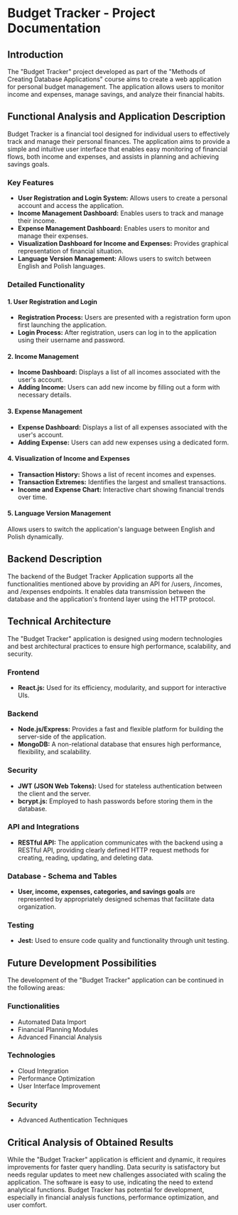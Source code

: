 # Budget Tracker - Project Documentation

## Introduction

The "Budget Tracker" project developed as part of the "Methods of Creating Database Applications" course aims to create a web application for personal budget management. The application allows users to monitor income and expenses, manage savings, and analyze their financial habits.

## Functional Analysis and Application Description

Budget Tracker is a financial tool designed for individual users to effectively track and manage their personal finances. The application aims to provide a simple and intuitive user interface that enables easy monitoring of financial flows, both income and expenses, and assists in planning and achieving savings goals.

### Key Features

- **User Registration and Login System:** Allows users to create a personal account and access the application.
- **Income Management Dashboard:** Enables users to track and manage their income.
- **Expense Management Dashboard:** Enables users to monitor and manage their expenses.
- **Visualization Dashboard for Income and Expenses:** Provides graphical representation of financial situation.
- **Language Version Management:** Allows users to switch between English and Polish languages.

### Detailed Functionality

#### 1. User Registration and Login
- **Registration Process:** Users are presented with a registration form upon first launching the application.
- **Login Process:** After registration, users can log in to the application using their username and password.

#### 2. Income Management
- **Income Dashboard:** Displays a list of all incomes associated with the user's account.
- **Adding Income:** Users can add new income by filling out a form with necessary details.

#### 3. Expense Management
- **Expense Dashboard:** Displays a list of all expenses associated with the user's account.
- **Adding Expense:** Users can add new expenses using a dedicated form.

#### 4. Visualization of Income and Expenses
- **Transaction History:** Shows a list of recent incomes and expenses.
- **Transaction Extremes:** Identifies the largest and smallest transactions.
- **Income and Expense Chart:** Interactive chart showing financial trends over time.

#### 5. Language Version Management
Allows users to switch the application's language between English and Polish dynamically.

## Backend Description

The backend of the Budget Tracker Application supports all the functionalities mentioned above by providing an API for /users, /incomes, and /expenses endpoints. It enables data transmission between the database and the application's frontend layer using the HTTP protocol.

## Technical Architecture

The "Budget Tracker" application is designed using modern technologies and best architectural practices to ensure high performance, scalability, and security.

### Frontend
- **React.js:** Used for its efficiency, modularity, and support for interactive UIs.

### Backend
- **Node.js/Express:** Provides a fast and flexible platform for building the server-side of the application.
- **MongoDB:** A non-relational database that ensures high performance, flexibility, and scalability.

### Security
- **JWT (JSON Web Tokens):** Used for stateless authentication between the client and the server.
- **bcrypt.js:** Employed to hash passwords before storing them in the database.

### API and Integrations
- **RESTful API:** The application communicates with the backend using a RESTful API, providing clearly defined HTTP request methods for creating, reading, updating, and deleting data.

### Database - Schema and Tables
- **User, income, expenses, categories, and savings goals** are represented by appropriately designed schemas that facilitate data organization.

### Testing
- **Jest:** Used to ensure code quality and functionality through unit testing.

## Future Development Possibilities

The development of the "Budget Tracker" application can be continued in the following areas:

### Functionalities
- Automated Data Import
- Financial Planning Modules
- Advanced Financial Analysis

### Technologies
- Cloud Integration
- Performance Optimization
- User Interface Improvement

### Security
- Advanced Authentication Techniques

## Critical Analysis of Obtained Results

While the "Budget Tracker" application is efficient and dynamic, it requires improvements for faster query handling. Data security is satisfactory but needs regular updates to meet new challenges associated with scaling the application. The software is easy to use, indicating the need to extend analytical functions. Budget Tracker has potential for development, especially in financial analysis functions, performance optimization, and user comfort.
